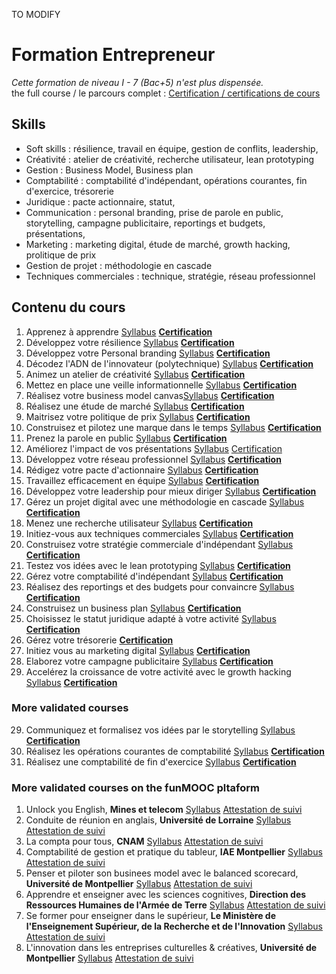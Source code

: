 TO MODIFY

# Formation Entrepreneur
*Cette formation de niveau I - 7 (Bac+5) n'est plus dispensée.*  
the full course / le parcours complet : [Certification / certifications de cours](https://github.com/s-manguy/diploma/blob/main/ENTREPRENEUR/sandrine-manguy-certifications-Entrepreneur.png)


## Skills
* Soft skills : résilience, travail en équipe, gestion de conflits, leadership,
* Créativité :  atelier de créativité, recherche utilisateur, lean prototyping
* Gestion : Business Model, Business plan
* Comptabilité : comptabilité d'indépendant, opérations courantes, fin d'exercice, trésorerie
* Juridique : pacte actionnaire, statut, 
* Communication : personal branding, prise de parole en public, storytelling, campagne publicitaire, reportings et budgets, présentations, 
* Marketing : marketing digital, étude de marché, growth hacking, prolitique de prix 
* Gestion de projet : méthodologie en cascade
* Techniques commerciales : technique, stratégie, réseau professionnel


## Contenu du cours
1. Apprenez à apprendre [Syllabus](https://openclassrooms.com/fr/courses/4312781-apprenez-a-apprendre) **[Certification](https://github.com/s-manguy/diploma/blob/main/ENTREPRENEUR/certificate-apprendre-5054820055.pdf)**
1. Développez votre résilience [Syllabus](https://openclassrooms.com/fr/courses/5106001-developpez-votre-resilience)  **[Certification](https://github.com/s-manguy/diploma/blob/main/ENTREPRENEUR/certificate-resilience-9255944986.pdf)**    
2. Développez votre Personal branding [Syllabus](https://openclassrooms.com/fr/courses/4698761-developpez-votre-personal-branding)  **[Certification](https://github.com/s-manguy/diploma/blob/main/ENTREPRENEUR/certificate-personnal-branding-9291312530.pdf)**  
3. Décodez l'ADN de l'innovateur (polytechnique) [Syllabus](https://openclassrooms.com/fr/courses/3044291-decodez-ladn-de-linnovateur)  **[Certification](https://github.com/s-manguy/diploma/blob/main/ENTREPRENEUR/certificate-adn-innovateur-4004089169.pdf)**   
4. Animez un atelier de créativité [Syllabus](https://openclassrooms.com/fr/courses/4421146-animez-un-atelier-de-creativite) **[Certification](https://github.com/s-manguy/diploma/blob/main/ENTREPRENEUR/certificate-atelier-creativite-8997770741.pdf)**   
5. Mettez en place une veille informationnelle [Syllabus](https://openclassrooms.com/fr/courses/4805776-mettez-en-place-un-systeme-de-veille-informationnelle) **[Certification](https://github.com/s-manguy/diploma/blob/main/ENTREPRENEUR/certificate-veille-informationnelle-2061319342.pdf)** 
6. Réalisez votre business model canvas[Syllabus](https://openclassrooms.com/fr/courses/5191526-realisez-votre-business-model-canvas)  **[Certification](https://github.com/s-manguy/diploma/blob/main/ENTREPRENEUR/certificate-business-model-canvas-4574570457.pdf)**    
7. Réalisez une étude de marché [Syllabus](https://openclassrooms.com/fr/courses/6067991-realisez-une-etude-de-marche)    **[Certification](https://github.com/s-manguy/diploma/blob/main/ENTREPRENEUR/certificate-etude-marche-1329754310.pdf)**  
8. Maitrisez votre politique de prix [Syllabus](https://openclassrooms.com/fr/courses/5617106-maitrisez-votre-politique-de-prix)   **[Certification](https://github.com/s-manguy/diploma/blob/main/ENTREPRENEUR/certificate-politique-prix-3420067993.pdf)**  
9. Construisez et pilotez une marque dans le temps  [Syllabus](https://openclassrooms.com/fr/courses/4555191-construisez-et-pilotez-une-marque-dans-le-temps)    **[Certification](https://github.com/s-manguy/diploma/blob/main/ENTREPRENEUR/certificate-marque-6121406885.pdf)**  
10. Prenez la parole en public [Syllabus](https://openclassrooms.com/fr/courses/4577696-prenez-la-parole-en-public)    **[Certification](https://github.com/s-manguy/diploma/blob/main/ENTREPRENEUR/certificate-prise-de-parole-9800701458.pdf)**  
11. Améliorez l'impact de vos présentations [Syllabus](https://openclassrooms.com/fr/courses/3013891-ameliorez-limpact-de-vos-presentations) [Certification](https://github.com/s-manguy/diploma/blob/main/ENTREPRENEUR/certificate-impact-presentations-9546749214.pdf)   
12. Développez votre réseau professionnel [Syllabus](https://openclassrooms.com/fr/courses/5754261-developpez-votre-reseau-professionnel)    **[Certification](https://github.com/s-manguy/diploma/blob/main/ENTREPRENEUR/certificate-reseau-professionnel-1656790591.pdf)**  
13. Rédigez votre pacte d'actionnaire [Syllabus](https://openclassrooms.com/fr/courses/5191621-redigez-votre-pacte-dactionnaires)    **[Certification](https://github.com/s-manguy/diploma/blob/main/ENTREPRENEUR/certificate-pacte-actionnaire-9096975063.pdf)**  
14. Travaillez efficacement en équipe [Syllabus](https://openclassrooms.com/fr/courses/5164316-travaillez-efficacement-en-equipe)    **[Certification](https://github.com/s-manguy/diploma/blob/main/ENTREPRENEUR/certificate-travail-equipe-efficace-2699309901.pdf)**  
15. Développez votre leadership pour mieux diriger [Syllabus](https://openclassrooms.com/fr/courses/4104731-developpez-votre-leadership-pour-mieux-diriger)     **[Certification](https://github.com/s-manguy/diploma/blob/main/ENTREPRENEUR/certificate-leadership-9367010428.pdf)**   
16. Gérez un projet digital avec une méthodologie en cascade [Syllabus](https://openclassrooms.com/fr/courses/4296701-gerez-un-projet-digital-avec-une-methodologie-en-cascade) **[Certification](https://github.com/s-manguy/diploma/blob/main/ENTREPRENEUR/certificate-gestion-projet-en-cascade-7784459429.pdf)** 
17. Menez une recherche utilisateur [Syllabus](https://openclassrooms.com/fr/courses/5192236-menez-une-recherche-utilisateur) **[Certification](https://github.com/s-manguy/diploma/blob/main/ENTREPRENEUR/certificate-recherche-utilisateur-1566879120.pdf)**  
18. Initiez-vous aux techniques commerciales [Syllabus](https://openclassrooms.com/fr/courses/4750821-initiez-vous-aux-techniques-commerciales)    **[Certification](https://github.com/s-manguy/diploma/blob/main/ENTREPRENEUR/certificate-techniques-commerciales-1070384893.pdf)**  
19. Construisez votre stratégie commerciale d'indépendant [Syllabus](https://openclassrooms.com/fr/courses/5164356-construisez-votre-strategie-commerciale-dindependant)   **[Certification](https://github.com/s-manguy/diploma/blob/main/ENTREPRENEUR/certificate-strategie-commencial-independant-4758411613.pdf)**   
20. Testez vos idées avec le lean prototyping [Syllabus](https://openclassrooms.com/fr/courses/4781491-testez-vos-idees-avec-le-lean-prototyping)    **[Certification](https://github.com/s-manguy/diploma/blob/main/ENTREPRENEUR/certificate-lean-prototyping-9055641599.pdf)**  
21. Gérez votre comptabilité d'indépendant [Syllabus](https://openclassrooms.com/fr/courses/5185316-gerez-votre-comptabilite-dindependant)   **[Certification](https://github.com/s-manguy/diploma/blob/main/ENTREPRENEUR/certificate-gestion-comptabilite-independant-4506270069.pdf)**   
22. Réalisez des reportings et des budgets pour convaincre [Syllabus](https://openclassrooms.com/fr/courses/4963261-realisez-des-reportings-et-des-budgets-pour-convaincre)   **[Certification](https://github.com/s-manguy/diploma/blob/main/ENTREPRENEUR/certificate-reportings-budgets-6730939480.pdf)**   
23. Construisez un business plan [Syllabus](https://openclassrooms.com/fr/courses/5191546-construisez-un-business-plan)    **[Certification](https://github.com/s-manguy/diploma/blob/main/ENTREPRENEUR/certificate-business-plan-7405588800.pdf)**  
24. Choisissez le statut juridique adapté à votre activité [Syllabus](https://openclassrooms.com/fr/courses/5177201-choisissez-le-statut-juridique-adapte-a-votre-activite)    **[Certification](https://github.com/s-manguy/diploma/blob/main/ENTREPRENEUR/certificate-statut-juridique-9739671609.pdf)**  
25. Gérez votre trésorerie   **[Certification](https://github.com/s-manguy/diploma/blob/main/ENTREPRENEUR/certificate-gestion-tresorerie-2014107448.pdf)**  
26. Initiez vous au marketing digital [Syllabus](https://openclassrooms.com/fr/courses/3013816-initiez-vous-au-marketing-digital)   **[Certification](https://github.com/s-manguy/diploma/blob/main/ENTREPRENEUR/certificate-marketing-digital-6857971026.pdf)**   
27. Elaborez votre campagne publicitaire [Syllabus](https://openclassrooms.com/fr/courses/6068011-elaborez-votre-campagne-publicitaire)    **[Certification](https://github.com/s-manguy/diploma/blob/main/ENTREPRENEUR/certificate-campagne-publicitaire-5788881688.pdf)**  
28. Accelérez la croissance de votre activité avec le growth hacking [Syllabus](https://openclassrooms.com/fr/courses/5192206-accelerez-la-croissance-de-votre-activite-avec-le-growth-hacking)  **[Certification](https://github.com/s-manguy/diploma/blob/main/ENTREPRENEUR/certificate-growth-hacking-1383983509.pdf)**   

### More validated courses
29. Communiquez et formalisez vos idées par le storytelling [Syllabus](https://openclassrooms.com/fr/courses/5238041-communiquez-et-formalisez-vos-idees-par-le-storytelling)  **[Certification](https://github.com/s-manguy/diploma/blob/main/ENTREPRENEUR/certificate-storytelling-1534930160.pdf)**  
30. Réalisez les opérations courantes de comptabilité  [Syllabus](https://openclassrooms.com/fr/courses/4940566-realisez-les-operations-courantes-de-comptabilite) **[Certification](https://github.com/s-manguy/diploma/blob/main/ENTREPRENEUR/certificate-comptabilite-operations-courantes-4732247809.pdf)**  
31. Réalisez une comptabilité de fin d'exercice [Syllabus](https://openclassrooms.com/fr/courses/5010961-realisez-une-comptabilite-de-fin-dexercice) **[Certification](https://github.com/s-manguy/diploma/blob/main/ENTREPRENEUR/certificate-comptabilite-fin-exercice-8563658654.pdf)**  

### More validated courses on the funMOOC pltaform
1. Unlock you English, **Mines et telecom** [Syllabus](https://www.fun-mooc.fr/fr/cours/unlock-your-english/)  [Attestation de suivi](https://github.com/s-manguy/diploma/blob/main/ENTREPRENEUR/attestation-suivi_MinesTelecom_unlock-your-english.pdf)
2. Conduite de réunion en anglais, **Université de Lorraine** [Syllabus](https://www.fun-mooc.fr/fr/cours/conduite-de-reunion-en-anglais/)  [Attestation de suivi](https://github.com/s-manguy/diploma/blob/main/ENTREPRENEUR/attestation-suivi_lorraine_reunion-en-anglais.pdf)
3. La compta pour tous, **CNAM** [Syllabus](https://www.fun-mooc.fr/fr/cours/la-compta-pour-tous/)  [Attestation de suivi](https://github.com/s-manguy/diploma/blob/main/ENTREPRENEUR/attestation-suivi_CNAM_comptabilit%C3%A9.pdf)
4. Comptabilité de gestion et pratique du tableur, **IAE Montpellier** [Syllabus](https://www.fun-mooc.fr/fr/cours/comptabilite-de-gestion-et-pratique-du-tableur/)  [Attestation de suivi](https://github.com/s-manguy/diploma/blob/main/ENTREPRENEUR/attestation-suivi-iae_montepellier-comptabilit%C3%A9-de-gestion.pdf)
5. Penser et piloter son businees model avec le balanced scorecard, **Université de Montpellier** [Syllabus](https://www.fun-mooc.fr/fr/cours/penser-et-piloter-son-business-model-avec-le-balanced-scorecard/)  [Attestation de suivi](https://github.com/s-manguy/diploma/blob/main/ENTREPRENEUR/attestation-suivi_umontpellier_businessmodel-balancedscorecard.pdf)
6. Apprendre et enseigner avec les sciences cognitives, **Direction des Ressources Humaines de l'Armée de Terre** [Syllabus](https://www.fun-mooc.fr/fr/cours/apprendre-et-enseigner-avec-les-sciences-cognitives/)  [Attestation de suivi](https://github.com/s-manguy/diploma/blob/main/ENTREPRENEUR/attestation_suivi_enseigner-avec-les-sciences-cognitives.pdf)
7. Se former pour enseigner dans le supérieur, **Le Ministère de l'Enseignement Supérieur, de la Recherche et de l'Innovation** [Syllabus](https://www.fun-mooc.fr/fr/cours/se-former-pour-enseigner-dans-le-superieur/)  [Attestation de suivi](https://github.com/s-manguy/diploma/blob/main/ENTREPRENEUR/attestation_suivi_enseigner-dans-le-superieur.pdf)
8. L'innovation dans les entreprises culturelles & créatives, **Université de Montpellier** [Syllabus](https://www.fun-mooc.fr/fr/cours/linnovation-dans-les-entreprises-culturelles-creatives/)  [Attestation de suivi](https://github.com/s-manguy/diploma/blob/main/ENTREPRENEUR/attestation-suivi_umontpellier_innovation-dans-ecc.pdf)


